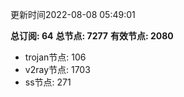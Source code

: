更新时间2022-08-08 05:49:01

**总订阅: 64**
**总节点: 7277**
**有效节点: 2080**
- trojan节点: 106
- v2ray节点: 1703
- ss节点: 271

